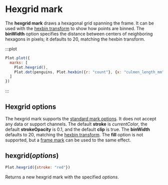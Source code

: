 <script setup>

import * as Plot from "@observablehq/plot";
import * as d3 from "d3";
import penguins from "../data/penguins.ts";

</script>

# Hexgrid mark

The **hexgrid mark** draws a hexagonal grid spanning the frame. It can be used with the [hexbin transform](../transforms/hexbin.md) to show how points are binned. The **binWidth** option specifies the distance between centers of neighboring hexagons in pixels; it defaults to 20, matching the hexbin transform.

:::plot
```js
Plot.plot({
  marks: [
    Plot.hexgrid(),
    Plot.dot(penguins, Plot.hexbin({r: "count"}, {x: "culmen_length_mm", y: "culmen_depth_mm", fill: "currentColor"}))
  ]
})
```
:::

## Hexgrid options

The hexgrid mark supports the [standard mark options](../features/marks.md#mark-options). It does not accept any data or support channels. The default **stroke** is *currentColor*, the default **strokeOpacity** is 0.1, and the default **clip** is true. The **binWidth** defaults to 20, matching the [hexbin transform](../transforms/hexbin.md). The **fill** option is not supported, but a [frame mark](./frame.md) can be used to the same effect.

## hexgrid(*options*)

```js
Plot.hexgrid({stroke: "red"})
```

Returns a new hexgrid mark with the specified *options*.
